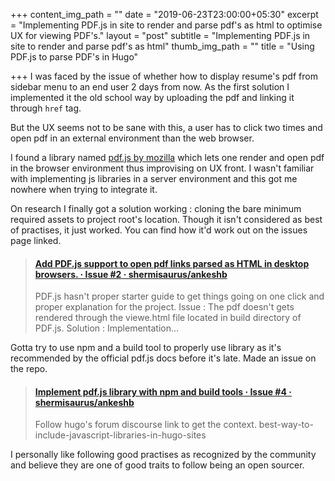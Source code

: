 +++
content_img_path = ""
date = "2019-06-23T23:00:00+05:30"
excerpt = "Implementing PDF.js in site to render and parse pdf's as html to optimise UX for viewing PDF's."
layout = "post"
subtitle = "Implementing PDF.js in site to render and parse pdf's as html"
thumb_img_path = ""
title = "Using PDF.js to parse PDF's in Hugo"

+++
I was faced by the issue of whether how to display resume's pdf from sidebar menu to an end user 2 days from now. As the first solution I implemented it the old school way by uploading the pdf and linking it through `href`  tag.

But the UX seems not to be sane with this, a user has to click two times and open pdf in an external environment than the web browser.

I found a library named [pdf.js by mozilla](https://mozilla.github.io/pdf.js/) which lets one render and open pdf in the browser environment thus improvising on UX front. I wasn't familiar with implementing js libraries in a server environment and this got me nowhere when trying to integrate it. 

On research I finally got a solution working : cloning the bare minimum required assets to project root's location. Though it isn't considered as best of practises, it just worked. You can find how it'd work out on the issues page linked.

<blockquote class="embedly-card"><h4><a href="https://github.com/shermisaurus/ankeshb/issues/2">Add PDF.js support to open pdf links parsed as HTML in desktop browsers. · Issue #2 · shermisaurus/ankeshb</a></h4><p>PDF.js hasn't proper starter guide to get things going on one click and proper explanation for the project. Issue : The pdf doesn't gets rendered through the viewe.html file located in build directory of PDF.js. Solution : Implementation...</p></blockquote>
<script async src="//cdn.embedly.com/widgets/platform.js" charset="UTF-8"></script>

Gotta try to use npm and a build tool to properly use library as it's recommended by the official pdf.js docs before it's late. Made an issue on the repo.

<blockquote class="embedly-card"><h4><a href="https://github.com/shermisaurus/ankeshb/issues/4">Implement pdf.js library with npm and build tools · Issue #4 · shermisaurus/ankeshb</a></h4><p>Follow hugo's forum discourse link to get the context. best-way-to-include-javascript-libraries-in-hugo-sites</p></blockquote>
<script async src="//cdn.embedly.com/widgets/platform.js" charset="UTF-8"></script>

 I personally like following good practises as recognized by the community and believe they are one of good traits to follow being an open sourcer.